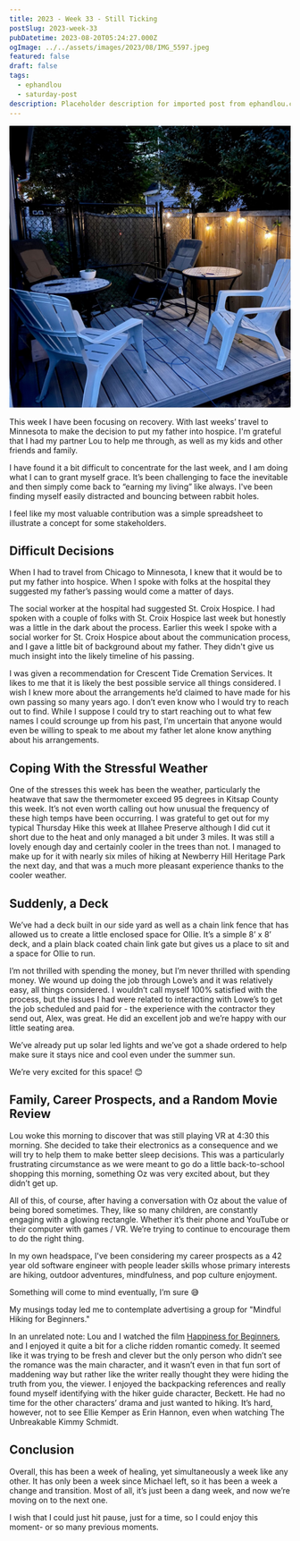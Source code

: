 ```yaml
---
title: 2023 - Week 33 - Still Ticking
postSlug: 2023-week-33
pubDatetime: 2023-08-20T05:24:27.000Z
ogImage: ../../assets/images/2023/08/IMG_5597.jpeg
featured: false
draft: false
tags:
  - ephandlou
  - saturday-post
description: Placeholder description for imported post from ephandlou.com
---
```


![Featured Image](../../assets/images/2023/08/IMG_5597.jpeg)

This week I have been focusing on recovery. With last weeks’ travel to Minnesota to make the decision to put my father into hospice. I'm grateful that I had my partner Lou to help me through, as well as my kids and other friends and family.

I have found it a bit difficult to concentrate for the last week, and I am doing what I can to grant myself grace. It’s been challenging to face the inevitable and then simply come back to “earning my living” like always. I've been finding myself easily distracted and bouncing between rabbit holes.

I feel like my most valuable contribution was a simple spreadsheet to illustrate a concept for some stakeholders.

## Difficult Decisions

When I had to travel from Chicago to Minnesota, I knew that it would be to put my father into hospice. When I spoke with folks at the hospital they suggested my father’s passing would come a matter of days.

The social worker at the hospital had suggested St. Croix Hospice. I had spoken with a couple of folks with St. Croix Hospice last week but honestly was a little in the dark about the process. Earlier this week I spoke with a social worker for St. Croix Hospice about about the communication process, and I gave a little bit of background about my father. They didn't give us much insight into the likely timeline of his passing.

I was given a recommendation for Crescent Tide Cremation Services. It likes to me that it is likely the best possible service all things considered. I wish I knew more about the arrangements he’d claimed to have made for his own passing so many years ago. I don’t even know who I would try to reach out to find. While I suppose I could try to start reaching out to what few names I could scrounge up from his past, I’m uncertain that anyone would even be willing to speak to me about my father let alone know anything about his arrangements.

## Coping With the Stressful Weather

One of the stresses this week has been the weather, particularly the heatwave that saw the thermometer exceed 95 degrees in Kitsap County this week. It’s not even worth calling out how unusual the frequency of these high temps have been occurring. I was grateful to get out for my typical Thursday Hike this week at Illahee Preserve although I did cut it short due to the heat and only managed a bit under 3 miles. It was still a lovely enough day and certainly cooler in the trees than not. I managed to make up for it with nearly six miles of hiking at Newberry Hill Heritage Park the next day, and that was a much more pleasant experience thanks to the cooler weather.

## Suddenly, a Deck

We’ve had a deck built in our side yard as well as a chain link fence that has allowed us to create a little enclosed space for Ollie. It’s a simple 8’ x 8’ deck, and a plain black coated chain link gate but gives us a place to sit and a space for Ollie to run.

I’m not thrilled with spending the money, but I’m never thrilled with spending money. We wound up doing the job through Lowe’s and it was relatively easy, all things considered. I wouldn’t call myself 100% satisfied with the process, but the issues I had were related to interacting with Lowe’s to get the job scheduled and paid for - the experience with the contractor they send out, Alex, was great. He did an excellent job and we’re happy with our little seating area.

We’ve already put up solar led lights and we’ve got a shade ordered to help make sure it stays nice and cool even under the summer sun.

We’re very excited for this space! 😊

## Family, Career Prospects, and a Random Movie Review

Lou woke this morning to discover that was still playing VR at 4:30 this morning. She decided to take their electronics as a consequence and we will try to help them to make better sleep decisions. This was a particularly frustrating circumstance as we were meant to go do a little back-to-school shopping this morning, something Oz was very excited about, but they didn’t get up.

All of this, of course, after having a conversation with Oz about the value of being bored sometimes. They, like so many children, are constantly engaging with a glowing rectangle. Whether it’s their phone and YouTube or their computer with games / VR. We’re trying to continue to encourage them to do the right thing.

In my own headspace, I've been considering my career prospects as a 42 year old software engineer with people leader skills whose primary interests are hiking, outdoor adventures, mindfulness, and pop culture enjoyment.

Something will come to mind eventually, I’m sure 😅

My musings today led me to contemplate advertising a group for "Mindful Hiking for Beginners."

In an unrelated note: Lou and I watched the film [Happiness for Beginners](https://www.imdb.com/title/tt15509244/), and I enjoyed it quite a bit for a cliche ridden romantic comedy. It seemed like it was trying to be fresh and clever but the only person who didn’t see the romance was the main character, and it wasn’t even in that fun sort of maddening way but rather like the writer really thought they were hiding the truth from you, the viewer. I enjoyed the backpacking references and really found myself identifying with the hiker guide character, Beckett. He had no time for the other characters’ drama and just wanted to hiking. It’s hard, however, not to see Ellie Kemper as Erin Hannon, even when watching The Unbreakable Kimmy Schmidt.

## Conclusion

Overall, this has been a week of healing, yet simultaneously a week like any other. It has only been a week since Michael left, so it has been a week a change and transition. Most of all, it’s just been a dang week, and now we’re moving on to the next one.

I wish that I could just hit pause, just for a time, so I could enjoy this moment- or so many previous moments.

